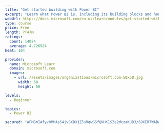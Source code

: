 ```yaml
---
title: "Get started building with Power BI"
excerpt: "Learn what Power BI is, including its building blocks and how they work together."
webUrl: https://docs.microsoft.com/en-us/learn/modules/get-started-with-power-bi/
type: course
price: Free
length: PT47M
ratings:
  count: 14084
  average: 4.726924
heat: 104

provider:
  name: Microsoft Learn
  domain: microsoft.com
  images:
    - url: /assets/images/organizations/microsoft.com-50x50.jpg
      width: 50
      height: 50

levels:
  - Beginner

topics:
  - Power BI

secured: "WFMSmIAfyv0MMAsS4jvSXDXjZ5uRqwGSfQNHK1SZe2dczaKUD3/69XER7WABAzcTW/OvmwhDVJy+vap9G2+AkVe6WLzx7H3fTXFkzsQq/zt8nqrPSdVPFn4RM1FmwVhDiYDY5HZVmhdji3GcP0DGcH0fqFGEJclVicXUJRJSqjZ0UIQ9SXUjluBuK/5ryFbuCP8d4tol45OQ/fviQ1nBwb1v0kBnPmqWtYJ2Rnx1sNa7Wl73k8+JPsCVtAc+kzt3zwc0Arc9blTEkkHlBhK5Bsk0PW7XNQ6CgFxCXAeIxjgLFDuth+Zsq0ppXbJqovplaRGr2kfh1HymvVYp+3M0N9DpBdW2/ohkjSGFiPevo4DDXPd6uh9PJSPoClSc4cNVHnvJgjEqQbg/WsIbYX0BcQ==;hccswe6uS3n4O4NigFd35Q=="
---
```


